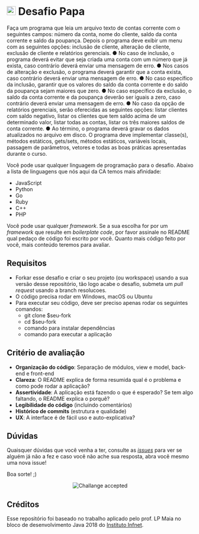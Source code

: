 # <img src="https://avatars1.githubusercontent.com/u/42723118?s=200&v=4" alt="CA" width="24" /> Desafio Papa

Faça um programa que leia um arquivo texto de contas corrente com o seguintes campos:
número da conta, nome do cliente, saldo da conta corrente e saldo da poupança. Depois o
programa deve exibir um menu com as seguintes opções: inclusão de cliente, alteração de
cliente, exclusão de cliente e relatórios gerenciais.
● No caso de inclusão, o programa deverá evitar que seja criada uma conta com um
número que já exista, caso contrário deverá enviar uma mensagem de erro.
● Nos casos de alteração e exclusão, o programa deverá garantir que a conta exista, caso
contrário deverá enviar uma mensagem de erro.
● No caso específico da inclusão, garantir que os valores do saldo da conta corrente e do
saldo da poupança sejam maiores que zero.
● No caso específico da exclusão, o saldo da conta corrente e da poupança deverão ser
iguais a zero, caso contrário deverá enviar uma mensagem de erro.
● No caso da opção de relatórios gerenciais, serão oferecidas as seguintes opções: listar
clientes com saldo negativo, listar os clientes que tem saldo acima de um determinado
valor, listar todas as contas, listar os três maiores saldos de conta corrente.
● Ao término, o programa deverá gravar os dados atualizados no arquivo em disco.
O programa deve implementar classe(s), métodos estáticos, gets/sets, métodos estáticos,
variáveis locais, passagem de parâmetros, vetores e todas as boas práticas apresentadas
durante o curso.

Você pode usar qualquer linguagem de programação para o desafio. Abaixo a lista de linguagens que nós aqui da CA temos mais afinidade:
- JavaScript
- Python
- Go
- Ruby
- C++
- PHP

Você pode usar qualquer _framework_. Se a sua escolha for por um _framework_ que resulte em _boilerplate code_, por favor assinale no README qual pedaço de código foi escrito por você. Quanto mais código feito por você, mais conteúdo teremos para avaliar.

## Requisitos
- Forkar esse desafio e criar o seu projeto (ou workspace) usando a sua versão desse repositório, tão logo acabe o desafio, submeta um *pull request* usando a branch resolucoes.
- O código precisa rodar em Windows, macOS ou Ubuntu
- Para executar seu código, deve ser preciso apenas rodar os seguintes comandos:
  - git clone $seu-fork
  - cd $seu-fork
  - comando para instalar dependências
  - comando para executar a aplicação



## Critério de avaliação

- **Organização do código**: Separação de módulos, view e model, back-end e front-end
- **Clareza**: O README explica de forma resumida qual é o problema e como pode rodar a aplicação?
- **Assertividade**: A aplicação está fazendo o que é esperado? Se tem algo faltando, o README explica o porquê?
- **Legibilidade do código** (incluindo comentários)
- **Histórico de commits** (estrutura e qualidade)
- **UX**: A interface é de fácil uso e auto-explicativa?

## Dúvidas

Quaisquer dúvidas que você venha a ter, consulte as [_issues_](https://github.com/cybers-athletic/challenge-papa/issues) para ver se alguém já não a fez e caso você não ache sua resposta, abra você mesmo uma nova issue!

Boa sorte! ;)

<p align="center">
  <img src="ca.jpg" alt="Challange accepted" />
</p>

## Créditos
Esse repositório foi baseado no trabalho aplicado pelo prof. LP Maia no bloco de desenvolvimento Java 2018 do [Instituto Infnet](https://www.infnet.edu.br/infnet).


